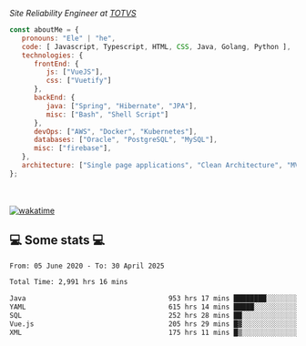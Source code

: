 <p><em>Site Reliability Engineer at <a href="https://www.totvs.com/">TOTVS</a></br>
</em></p>


```javascript
const aboutMe = {
   pronouns: "Ele" | "he",
   code: [ Javascript, Typescript, HTML, CSS, Java, Golang, Python ],
   technologies: {
      frontEnd: {
         js: ["VueJS"],
         css: ["Vuetify"]
      },
      backEnd: {
         java: ["Spring", "Hibernate", "JPA"],
         misc: ["Bash", "Shell Script"]
      },
      devOps: ["AWS", "Docker", "Kubernetes"],
      databases: ["Oracle", "PostgreSQL", "MySQL"],
      misc: ["firebase"],
   },
   architecture: ["Single page applications", "Clean Architecture", "MVC", "Microservices"],
};
```
</br></br>
[![wakatime](https://wakatime.com/badge/user/a3a8ed06-d304-4d6b-bc86-4adc418cdea7.svg)](https://wakatime.com/@a3a8ed06-d304-4d6b-bc86-4adc418cdea7)
<h2>💻 Some stats 💻</h2>

<!--START_SECTION:waka-->

```txt
From: 05 June 2020 - To: 30 April 2025

Total Time: 2,991 hrs 16 mins

Java                                   953 hrs 17 mins ████████░░░░░░░░░░░░░░░░░   31.87 %
YAML                                   615 hrs 14 mins █████░░░░░░░░░░░░░░░░░░░░   20.57 %
SQL                                    252 hrs 28 mins ██░░░░░░░░░░░░░░░░░░░░░░░   08.44 %
Vue.js                                 205 hrs 29 mins █▓░░░░░░░░░░░░░░░░░░░░░░░   06.87 %
XML                                    175 hrs 11 mins █▒░░░░░░░░░░░░░░░░░░░░░░░   05.86 %
```

<!--END_SECTION:waka-->
